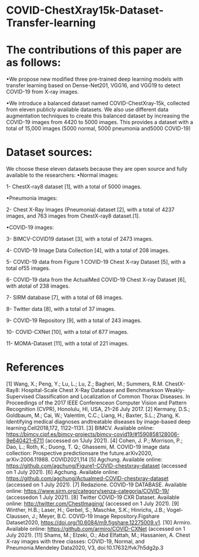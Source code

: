 # COVID-ChestXray15k-Dataset-Transfer-learning

# The contributions of this paper are as follows:
•We  propose  new  modified  three  pre-trained  deep  learning  models  with  transfer learning  based  on  Dense-Net201,  VGG16,  and  VGG19  to  detect  COVID-19  from X-ray images.

•We introduce a balanced dataset named COVID-ChestXray-15k, collected from eleven publicly available datasets. We also use different data augmentation techniques to create this balanced dataset by increasing the COVID-19 images from 4420 to 5000 images. This provides a dataset with a total of 15,000 images (5000 normal, 5000 pneumonia and5000 COVID-19)

# Dataset sources:
We choose these eleven datasets because they are open source and fully available to the researchers:
•Normal images:

1- ChestX-ray8 dataset [1], with a total of 5000 images.

•Pneumonia images:

2- Chest X-Ray Images (Pneumonia) dataset [2], with a total of 4237 images, and 763 images from ChestX-ray8 dataset.[1].

•COVID-19 images:

3- BIMCV-COVID19 dataset [3], with a total of 2473 images.

4- COVID-19 Image Data Collection [4], with a total of 208 images.

5- COVID-19 data from Figure 1 COVID-19 Chest X-ray Dataset [5], with a total of55 images.

6- COVID-19 data from the ActualMed COVID-19 Chest X-ray Dataset [6], with atotal of 238 images.

7- SIRM database [7], with a total of 68 images.

8- Twitter data [8], with a total of 37 images.

9- COVID-19 Repository [9], with a total of 243 images.

10- COVID-CXNet [10], with a total of 877 images.

11- MOMA-Dataset [11], with a total of 221 images.

# References 
[1] Wang, X.; Peng, Y.; Lu, L.; Lu, Z.; Bagheri, M.; Summers, R.M. ChestX-Ray8: Hospital-Scale Chest X-Ray Database and Benchmarkson Weakly-Supervised Classification and Localization of Common Thorax Diseases. In Proceedings of the 2017 IEEE Conferenceon Computer Vision and Pattern Recognition (CVPR), Honolulu, HI, USA, 21–26 July 2017.
[2] Kermany, D.S.; Goldbaum, M.; Cai, W.; Valentim, C.C.; Liang, H.; Baxter, S.L.; Zhang, K. Identifying medical diagnoses andtreatable diseases by image-based deep learning.Cell2018,172, 1122–1131.
[3] BIMCV. Available online: https://bimcv.cipf.es/bimcv-projects/bimcv-covid19/#1590858128006-9e640421-6711 (accessed on 1July 2021).
[4] Cohen, J. P.; Morrison, P.; Dao, L.; Roth, K.; Duong, T. Q.; Ghassemi, M. COVID-19 image data collection: Prospective predictionsare the future.arXiv2020, arXiv:2006.11988.
COVID2021,114
[5] Agchung. Available online: https://github.com/agchung/Figure1-COVID-chestxray-dataset (accessed on 1 July 2021).
[6] Agchung. Available online: https://github.com/agchung/Actualmed-COVID-chestxray-dataset (accessed on 1 July 2021).
[7] Redazione. COVID-19 DATABASE. Available online: https://www.sirm.org/category/senza-categoria/COVID-19/ (accessedon 1 July 2021).
[8] Twitter COVID-19 CXR Dataset. Available online: http://twitter.com/ChestImaging/ (accessed on 1 July 2021).
[9] Winther, H.B.; Laser, H.; Gerbel, S.; Maschke, S.K.; Hinrichs, J.B.; Vogel-Claussen, J.; Meyer, B.C. COVID-19 Image Repository.Figshare Dataset2020, https://doi.org/10.6084/m9.figshare.12275009.v1.
[10] Armiro. Available online: https://github.com/armiro/COVID-CXNet (accessed on 1 July 2021).
[11] Shams, M.; Elzeki, O.; Abd Elfattah, M.; Hassanien, A. Chest X-ray images with three classes: COVID-19, Normal, and Pneumonia.Mendeley Data2020, V3, doi:10.17632/fvk7h5dg2p.3
